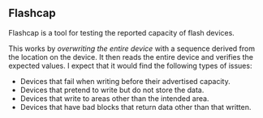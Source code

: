 ## Flashcap ##

Flashcap is a tool for testing the reported capacity of flash devices.

This works by *overwriting the entire device* with a sequence derived from the
location on the device.  It then reads the entire device and verifies the
expected values.  I expect that it would find the following types of issues:

* Devices that fail when writing before their advertised capacity.
* Devices that pretend to write but do not store the data.
* Devices that write to areas other than the intended area.
* Devices that have bad blocks that return data other than that written.

